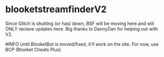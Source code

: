 # blooketstreamfinderV2
Since Glitch is shutting (or has) down, BSF will be moving here and will ONLY recieve updates here.
Big thanks to DannyDan for helping out with V2.

#INFO
Until BlooketBot is moved/fixed, it'll work on the site. For now, use BCP (Blooket Cheats Plus)
